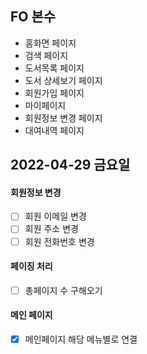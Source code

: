 ## FO 본수

- 홈화면 페이지
- 검색 페이지
- 도서목록 페이지
- 도서 상세보기 페이지
- 회원가입 페이지
- 마이페이지 
- 회원정보 변경 페이지
- 대여내역 페이지

## 2022-04-29 금요일

#### 회원정보 변경 
- [ ] 회원 이메일 변경
- [ ] 회원 주소 변경
- [ ] 회원 전화번호 변경

#### 페이징 처리
- [ ] 총페이지 수 구해오기

#### 메인 페이지 
- [X] 메인페이지 해당 메뉴별로 연결